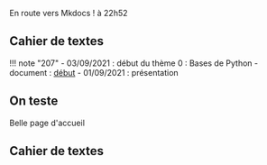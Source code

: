  En route vers Mkdocs ! à 22h52

## Cahier de textes

!!! note "207"
    - 03/09/2021 : début du thème 0 : Bases de Python
        - document : [début](data/info.pdf)
    - 01/09/2021 : présentation




## On teste 

Belle page d'accueil

## Cahier de textes
 
